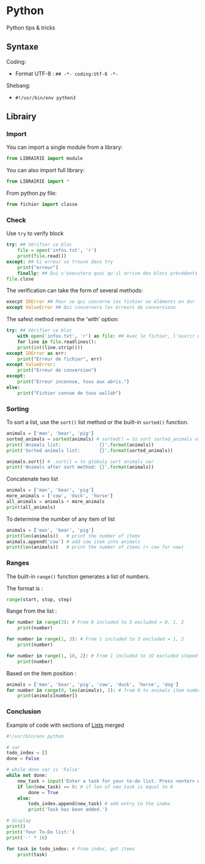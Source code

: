 # Python

Python tips & tricks

## Syntaxe

Coding:

- Format UTF-8 : ``## -*- coding:Utf-8 -*-``

Shebang:

- `#!/usr/bin/env python3`

## Librairy

### Import

You can import a single module from a library:

```python
from LIBRAIRIE import module
```

You can also import full library:

```python
from LIBRAIRIE import *
```

From python.py file:

```python
from fichier import classe
```

### Check

Use `try` to verify block

```python
try: ## Vérifier ce bloc
	file = open('infos.txt', 'r')
	print(file.read())
except: ## Si erreur se trouve dans try
	print("erreur")
	finally: ## Qui s'éxecutera quoi qu'il arrive des blocs précédents
file.close
```

The verification can take the form of several methods:

```python
execpt IOError ## Pour se qui concerne les fichier ou élèments en dur
except ValueError ## Qui concernera les érreurs de conversions
```

The safest method remains the 'with' option:

```python
try: ## Vérifier ce bloc
	with open('infox.txt', 'r') as file: ## Avec le fichier, l'ouvrir en var file
	for line in file.readlines():
	print(int(line.strip()))
except IOError as err:
	print("Erreur de fichier", err)
except ValueError:
	print("Erreur de conversion")
except:
	print("Erreur inconnue, tous aux abris.")
else:
	print("Fichier connue de tous wallah")
```

### Sorting

To sort a list, use the `sort()` list method or the built-in `sorted()` function.

```python
animals = ['man', 'bear', 'pig']
sorted_animals = sorted(animals) # sorted() = to sort sorted_animals var
print('Animals list:              {}'.format(animals))
print('Sorted animals list:       {}'.format(sorted_animals))

animals.sort() # .sort() = to globaly sort animals var
print('Animals after sort method: {}'.format(animals))
```

Concatenate two list 

```python
animals = ['man', 'bear', 'pig']
more_animals = ['cow', 'duck', 'horse']
all_animals = animals + more_animals
print(all_animals)
```

To determine the number of any item of list

```python
animals = ['man', 'bear', 'pig']
print(len(animals))   # print the number of items
animals.append('cow') # add cow item into animals
print(len(animals))   # print the number of items (+ cow for now)
```

### Ranges

The built-in `range()` function generates a list of numbers.

The format is :

```python
range(start, stop, step)
```

Range from the list :

```python
for number in range(3): # From 0 included to 3 excluded = 0, 1, 2
	print(number)

for number in range(1, 3): # From 1 included to 3 excluded = 1, 2
    print(number)

for number in range(1, 10, 2): # From 1 included to 1O excluded steped by 2 = 1, 3, 5, 7, 9
    print(number)
```

Based on the item position :

```python
animals = ['man', 'bear', 'pig', 'cow', 'duck', 'horse', 'dog']
for number in range(0, len(animals), 2): # from 0 to animals item numbers steped by 2 = man, pig, duck, dog
    print(animals[number])
```

### Conclusion

Example of code with sections of [Lists](#lists) merged

```python
#!/usr/bin/env python

# var
todo_index = []
done = False

# while done var is 'False'
while not done:
    new_task = input('Enter a task for your to-do list. Press <enter> when done: ')
    if len(new_task) == 0: # if len of new_task is equal to 0
        done = True
    else:
        todo_index.append(new_task) # add entry to the index
        print('Task has been added.')

# display
print()
print('Your To-Do list:')
print('-' * 16)

for task in todo_index: # From index, get items
    print(task)
```


